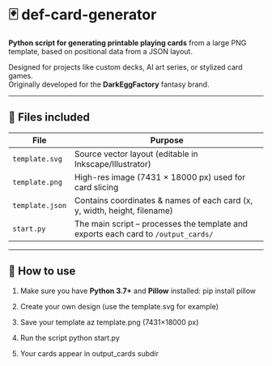 # 🃏 def-card-generator

**Python script for generating printable playing cards** from a large PNG template, based on positional data from a JSON layout.

Designed for projects like custom decks, AI art series, or stylized card games.  
Originally developed for the **DarkEggFactory** fantasy brand.

---

## 📂 Files included

| File | Purpose |
|------|---------|
| `template.svg` | Source vector layout (editable in Inkscape/Illustrator) |
| `template.png` | High-res image (7431 × 18000 px) used for card slicing |
| `template.json` | Contains coordinates & names of each card (x, y, width, height, filename) |
| `start.py` | The main script – processes the template and exports each card to `/output_cards/` |

---

## 🚀 How to use

1. Make sure you have **Python 3.7+** and **Pillow** installed:
pip install pillow

2. Create your own design (use the template.svg for example)

3. Save your template az template.png (7431×18000 px)

4. Run the script
python start.py

5. Your cards appear in output_cards subdir

